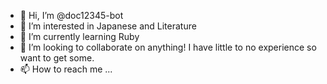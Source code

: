 - 👋 Hi, I’m @doc12345-bot
- 👀 I’m interested in Japanese and Literature
- 🌱 I’m currently learning Ruby
- 💞️ I’m looking to collaborate on anything! I have little to no experience so want to get some.
- 📫 How to reach me ...

<!---
doc12345-bot/doc12345-bot is a ✨ special ✨ repository because its `README.md` (this file) appears on your GitHub profile.
You can click the Preview link to take a look at your changes.
--->
